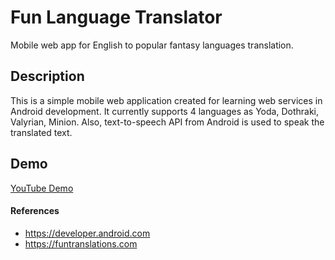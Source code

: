 # Fun Language Translator

Mobile web app for English to popular fantasy languages translation.  

## Description
This is a simple mobile web application created for learning web services in Android development. It currently supports 4 languages as Yoda, Dothraki, Valyrian, Minion.
Also, text-to-speech API from Android is used to speak the translated text.

## Demo
[YouTube Demo](https://www.youtube.com/watch?v=oZ1LWO2N6TU)

#### References
* https://developer.android.com
* https://funtranslations.com